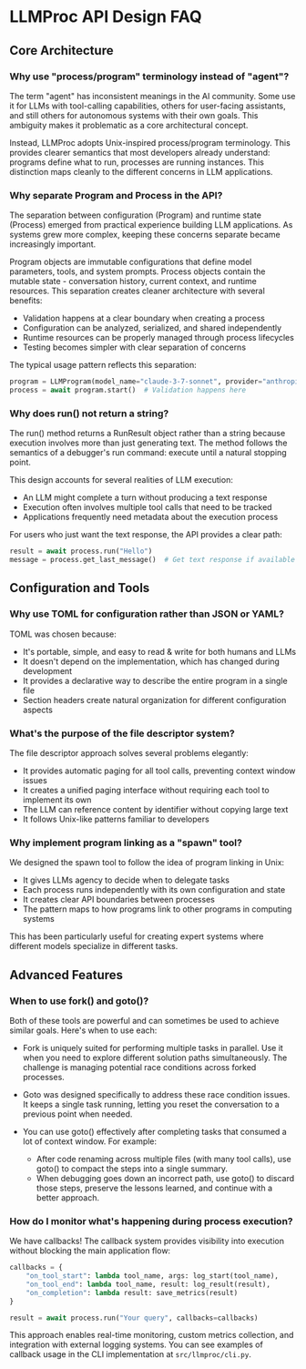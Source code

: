 # LLMProc API Design FAQ

## Core Architecture

### Why use "process/program" terminology instead of "agent"?

The term "agent" has inconsistent meanings in the AI community. Some use it for LLMs with tool-calling capabilities, others for user-facing assistants, and still others for autonomous systems with their own goals. This ambiguity makes it problematic as a core architectural concept.

Instead, LLMProc adopts Unix-inspired process/program terminology. This provides clearer semantics that most developers already understand: programs define what to run, processes are running instances. This distinction maps cleanly to the different concerns in LLM applications.

### Why separate Program and Process in the API?

The separation between configuration (Program) and runtime state (Process) emerged from practical experience building LLM applications. As systems grew more complex, keeping these concerns separate became increasingly important.

Program objects are immutable configurations that define model parameters, tools, and system prompts. Process objects contain the mutable state - conversation history, current context, and runtime resources. This separation creates cleaner architecture with several benefits:

- Validation happens at a clear boundary when creating a process
- Configuration can be analyzed, serialized, and shared independently
- Runtime resources can be properly managed through process lifecycles
- Testing becomes simpler with clear separation of concerns

The typical usage pattern reflects this separation:

```python
program = LLMProgram(model_name="claude-3-7-sonnet", provider="anthropic")
process = await program.start()  # Validation happens here
```

### Why does run() not return a string?

The run() method returns a RunResult object rather than a string because execution involves more than just generating text. The method follows the semantics of a debugger's run command: execute until a natural stopping point.

This design accounts for several realities of LLM execution:
- An LLM might complete a turn without producing a text response
- Execution often involves multiple tool calls that need to be tracked
- Applications frequently need metadata about the execution process

For users who just want the text response, the API provides a clear path:

```python
result = await process.run("Hello")
message = process.get_last_message()  # Get text response if available
```

## Configuration and Tools

### Why use TOML for configuration rather than JSON or YAML?

TOML was chosen because:
- It's portable, simple, and easy to read & write for both humans and LLMs
- It doesn't depend on the implementation, which has changed during development
- It provides a declarative way to describe the entire program in a single file
- Section headers create natural organization for different configuration aspects

### What's the purpose of the file descriptor system?

The file descriptor approach solves several problems elegantly:
- It provides automatic paging for all tool calls, preventing context window issues
- It creates a unified paging interface without requiring each tool to implement its own
- The LLM can reference content by identifier without copying large text
- It follows Unix-like patterns familiar to developers

### Why implement program linking as a "spawn" tool?

We designed the spawn tool to follow the idea of program linking in Unix:
- It gives LLMs agency to decide when to delegate tasks
- Each process runs independently with its own configuration and state
- It creates clear API boundaries between processes
- The pattern maps to how programs link to other programs in computing systems

This has been particularly useful for creating expert systems where different models specialize in different tasks.

## Advanced Features

### When to use fork() and goto()?

Both of these tools are powerful and can sometimes be used to achieve similar goals. Here's when to use each:

- Fork is uniquely suited for performing multiple tasks in parallel. Use it when you need to explore different solution paths simultaneously. The challenge is managing potential race conditions across forked processes.

- Goto was designed specifically to address these race condition issues. It keeps a single task running, letting you reset the conversation to a previous point when needed.

- You can use goto() effectively after completing tasks that consumed a lot of context window. For example:
  - After code renaming across multiple files (with many tool calls), use goto() to compact the steps into a single summary.
  - When debugging goes down an incorrect path, use goto() to discard those steps, preserve the lessons learned, and continue with a better approach.

### How do I monitor what's happening during process execution?

We have callbacks! The callback system provides visibility into execution without blocking the main application flow:

```python
callbacks = {
    "on_tool_start": lambda tool_name, args: log_start(tool_name),
    "on_tool_end": lambda tool_name, result: log_result(result),
    "on_completion": lambda result: save_metrics(result)
}

result = await process.run("Your query", callbacks=callbacks)
```

This approach enables real-time monitoring, custom metrics collection, and integration with external logging systems. You can see examples of callback usage in the CLI implementation at `src/llmproc/cli.py`.